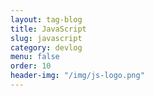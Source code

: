 ```yaml
---
layout: tag-blog
title: JavaScript
slug: javascript
category: devlog
menu: false
order: 10
header-img: "/img/js-logo.png"
---
```

